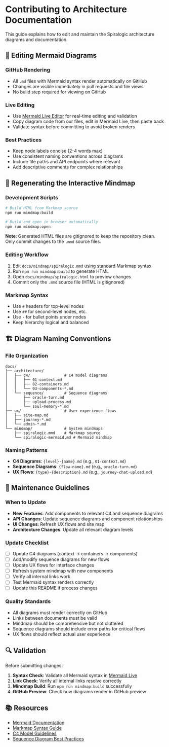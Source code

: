 # Contributing to Architecture Documentation

This guide explains how to edit and maintain the Spiralogic architecture diagrams and documentation.

## 📝 Editing Mermaid Diagrams

### GitHub Rendering
- All `.md` files with Mermaid syntax render automatically on GitHub
- Changes are visible immediately in pull requests and file views
- No build step required for viewing on GitHub

### Live Editing
- Use [Mermaid Live Editor](https://mermaid.live) for real-time editing and validation
- Copy diagram code from our files, edit in Mermaid Live, then paste back
- Validate syntax before committing to avoid broken renders

### Best Practices
- Keep node labels concise (2-4 words max)
- Use consistent naming conventions across diagrams
- Include file paths and API endpoints where relevant
- Add descriptive comments for complex relationships

## 🧠 Regenerating the Interactive Mindmap

### Development Scripts
```bash
# Build HTML from Markmap source
npm run mindmap:build

# Build and open in browser automatically  
npm run mindmap:open
```

**Note**: Generated HTML files are gitignored to keep the repository clean. Only commit changes to the `.mmd` source files.

### Editing Workflow
1. Edit `docs/mindmap/spiralogic.mmd` using standard Markmap syntax
2. Run `npm run mindmap:build` to generate HTML
3. Open `docs/mindmap/spiralogic.html` to preview changes
4. Commit only the `.mmd` source file (HTML is gitignored)

### Markmap Syntax
- Use `#` headers for top-level nodes
- Use `##` for second-level nodes, etc.
- Use `-` for bullet points under nodes
- Keep hierarchy logical and balanced

## 🏗️ Diagram Naming Conventions

### File Organization
```
docs/
├── architecture/
│   ├── c4/               # C4 model diagrams
│   │   ├── 01-context.md
│   │   ├── 02-containers.md
│   │   └── 03-components-*.md
│   └── sequence/         # Sequence diagrams
│       ├── oracle-turn.md
│       ├── upload-process.md
│       └── soul-memory-*.md
├── ux/                   # User experience flows
│   ├── site-map.md
│   ├── journey-*.md
│   └── admin-*.md
└── mindmap/              # System mindmaps
    ├── spiralogic.mmd    # Markmap source
    └── spiralogic-mermaid.md # Mermaid mindmap
```

### Naming Patterns
- **C4 Diagrams**: `{level}-{name}.md` (e.g., `01-context.md`)
- **Sequence Diagrams**: `{flow-name}.md` (e.g., `oracle-turn.md`)
- **UX Flows**: `{type}-{description}.md` (e.g., `journey-chat-upload.md`)

## 🔄 Maintenance Guidelines

### When to Update
- **New Features**: Add components to relevant C4 and sequence diagrams
- **API Changes**: Update sequence diagrams and component relationships
- **UI Changes**: Refresh UX flows and site map
- **Architecture Changes**: Update all relevant diagram levels

### Update Checklist
- [ ] Update C4 diagrams (context → containers → components)
- [ ] Add/modify sequence diagrams for new flows
- [ ] Update UX flows for interface changes
- [ ] Refresh system mindmap with new components
- [ ] Verify all internal links work
- [ ] Test Mermaid syntax renders correctly
- [ ] Update this README if process changes

### Quality Standards
- All diagrams must render correctly on GitHub
- Links between documents must be valid
- Mindmap should be comprehensive but not cluttered
- Sequence diagrams should include error paths for critical flows
- UX flows should reflect actual user experience

## 🔍 Validation

Before submitting changes:

1. **Syntax Check**: Validate all Mermaid syntax in [Mermaid Live](https://mermaid.live)
2. **Link Check**: Verify all internal links resolve correctly
3. **Mindmap Build**: Run `npm run mindmap:build` successfully
4. **GitHub Preview**: Check how diagrams render in GitHub preview

## 📚 Resources

- [Mermaid Documentation](https://mermaid.js.org/)
- [Markmap Syntax Guide](https://markmap.js.org/)
- [C4 Model Guidelines](https://c4model.com/)
- [Sequence Diagram Best Practices](https://mermaid.js.org/syntax/sequenceDiagram.html)